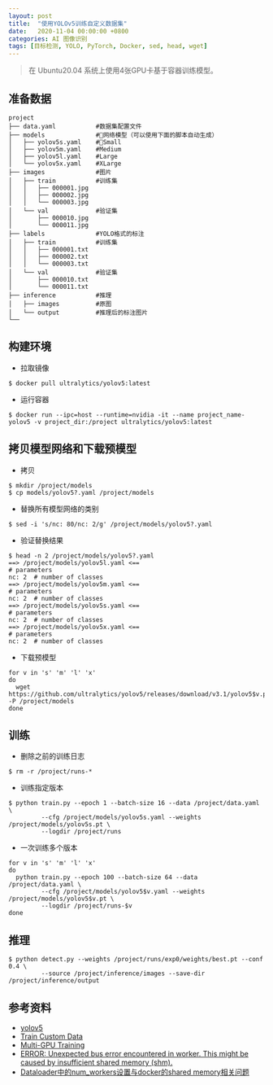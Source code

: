 ```yaml
---
layout: post
title:  "使用YOLOv5训练自定义数据集"
date:   2020-11-04 00:00:00 +0800
categories: AI 图像识别
tags: [目标检测, YOLO, PyTorch, Docker, sed, head, wget]
---
```


> 在 Ubuntu20.04 系统上使用4张GPU卡基于容器训练模型。

## 准备数据
```shell
project
├── data.yaml           #数据集配置文件
├── models              #网络模型（可以使用下面的脚本自动生成）
│   ├── yolov5s.yaml    #Small
│   ├── yolov5m.yaml    #Medium
│   ├── yolov5l.yaml    #Large
│   └── yolov5x.yaml    #XLarge
├── images              #图片
│   ├── train           #训练集
│   │   ├── 000001.jpg
│   │   ├── 000002.jpg
│   │   └── 000003.jpg
│   └── val             #验证集
│       ├── 000010.jpg
│       └── 000011.jpg
├── labels              #YOLO格式的标注
│   ├── train           #训练集
│   │   ├── 000001.txt
│   │   ├── 000002.txt
│   │   └── 000003.txt
│   └── val             #验证集
│       ├── 000010.txt
│       └── 000011.txt
├── inference           #推理
│   ├── images          #原图
│   └── output          #推理后的标注图片
└── 
```

## 构建环境
* 拉取镜像
```shell
$ docker pull ultralytics/yolov5:latest
```

* 运行容器
```shell
$ docker run --ipc=host --runtime=nvidia -it --name project_name-yolov5 -v project_dir:/project ultralytics/yolov5:latest
```

## 拷贝模型网络和下载预模型
* 拷贝
```shell
$ mkdir /project/models
$ cp models/yolov5?.yaml /project/models
```

* 替换所有模型网络的类别
```shell
$ sed -i 's/nc: 80/nc: 2/g' /project/models/yolov5?.yaml
```

* 验证替换结果
```shell
$ head -n 2 /project/models/yolov5?.yaml
==> /project/models/yolov5l.yaml <==
# parameters
nc: 2  # number of classes
==> /project/models/yolov5m.yaml <==
# parameters
nc: 2  # number of classes
==> /project/models/yolov5s.yaml <==
# parameters
nc: 2  # number of classes
==> /project/models/yolov5x.yaml <==
# parameters
nc: 2  # number of classes
```

* 下载预模型
```shell
for v in 's' 'm' 'l' 'x'
do
  wget https://github.com/ultralytics/yolov5/releases/download/v3.1/yolov5$v.pt -P /project/models
done
```

## 训练
* 删除之前的训练日志
```shell
$ rm -r /project/runs-*
```

* 训练指定版本
```shell
$ python train.py --epoch 1 --batch-size 16 --data /project/data.yaml \
         --cfg /project/models/yolov5s.yaml --weights /project/models/yolov5s.pt \
         --logdir /project/runs
```

* 一次训练多个版本
```shell
for v in 's' 'm' 'l' 'x'
do
  python train.py --epoch 100 --batch-size 64 --data /project/data.yaml \
         --cfg /project/models/yolov5$v.yaml --weights /project/models/yolov5$v.pt \
         --logdir /project/runs-$v
done
```

## 推理
```shell
$ python detect.py --weights /project/runs/exp0/weights/best.pt --conf 0.4 \
         --source /project/inference/images --save-dir /project/inference/output
```

## 参考资料
* [yolov5](https://github.com/ultralytics/yolov5)
* [Train Custom Data](https://github.com/ultralytics/yolov5/wiki/Train-Custom-Data)
* [Multi-GPU Training](https://github.com/ultralytics/yolov5/issues/475)
* [ERROR: Unexpected bus error encountered in worker. This might be caused by insufficient shared memory (shm).](https://github.com/ultralytics/yolov3/issues/283)
* [Dataloader中的num_workers设置与docker的shared memory相关问题](https://zhuanlan.zhihu.com/p/143914966)
